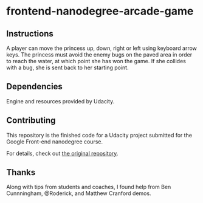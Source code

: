 frontend-nanodegree-arcade-game
===============================

## Instructions
A player can move the princess up, down, right or left using keyboard arrow keys. The princess must avoid the enemy bugs on the paved area in order to reach the water, at which point she has won the game. If she collides with a bug, she is sent back to her starting point.
## Dependencies
Engine and resources provided by Udacity.
## Contributing
This repository is the finished code for a Udacity project submitted for the Google Front-end nanodegree course.

For details, check out [the original repository](https://github.com/udacity/frontend-nanodegree-arcade-game).
## Thanks
Along with tips from students and coaches, I found help from Ben Cunnningham, @Roderick, and Matthew Cranford demos.

